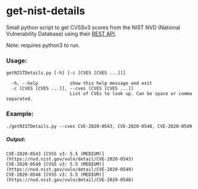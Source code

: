 # get-nist-details

Small python script to get CVSSv3 scores from the NIST NVD (National Vulnerability Database) using their [REST API](https://csrc.nist.gov/CSRC/media/Projects/National-Vulnerability-Database/documents/web%20service%20documentation/Automation%20Support%20for%20CVE%20Retrieval.pdf).

Note: requires python3 to run.
<h3>Usage:</h3>

```
getNISTDetails.py [-h] [-c [CVES [CVES ...]]]

  -h, --help            show this help message and exit
  -c [CVES [CVES ...]], --cves [CVES [CVES ...]]
                        List of CVEs to look up. Can be space or comma separated.
```
<h3>Example:</h3>

```
./getNISTDetails.py --cves CVE-2020-0543, CVE-2020-0548, CVE-2020-0549
```

<h5>Output:</h5>

```
CVE-2020-0543 [CVSS v3: 5.5 (MEDIUM)] (https://nvd.nist.gov/vuln/detail/CVE-2020-0543)
CVE-2020-0549 [CVSS v3: 5.5 (MEDIUM)] (https://nvd.nist.gov/vuln/detail/CVE-2020-0549)
CVE-2020-0548 [CVSS v3: 5.5 (MEDIUM)] (https://nvd.nist.gov/vuln/detail/CVE-2020-0548)
```

